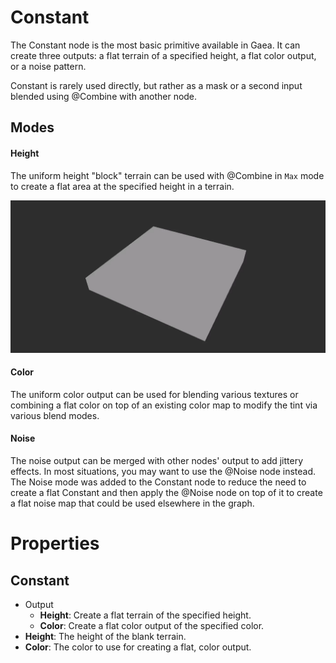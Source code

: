 # Constant



The Constant node is the most basic primitive available in Gaea. It can
create three outputs: a flat terrain of a specified height, a flat color
output, or a noise pattern.

Constant is rarely used directly, but rather as a mask or a second input
blended using @Combine with another node.

## Modes

#### Height

The uniform height "block" terrain can be used with @Combine in `Max`
mode to create a flat area at the specified height in a terrain.

![](/images/ref/Constant/Constant.webp)

#### Color

The uniform color output can be used for blending various textures or
combining a flat color on top of an existing color map to modify the
tint via various blend modes.

#### Noise

The noise output can be merged with other nodes' output to add jittery
effects. In most situations, you may want to use the @Noise node
instead. The Noise mode was added to the Constant node to reduce the
need to create a flat Constant and then apply the @Noise node on top of
it to create a flat noise map that could be used elsewhere in the graph.






# Properties


## Constant

- Output
  - **Height**: Create a flat terrain of the specified height.
  - **Color**: Create a flat color output of the specified color.
- **Height**: The height of the blank terrain.
- **Color**: The color to use for creating a flat, color output.



